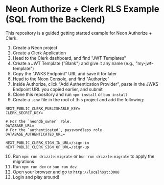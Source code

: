 # Neon Authorize + Clerk RLS Example (SQL from the Backend)

This repository is a guided getting started example for Neon Authorize + Clerk.

1. Create a Neon project
2. Create a Clerk Application
3. Head to the Clerk dashboard, and find "JWT Templates"
4. Create a JWT Template ("Blank") and give it any name (e.g., "my-jwt-template")
5. Copy the "JWKS Endpoint" URL and save it for later
6. Head to the Neon Console, and find "Authorize"
7. Inside Authorize, click "Add Authentication Provider", paste in the JWKS Endpoint URL you copied earlier, and submit
8. Clone this repository and run `npm install` or `bun install`
9. Create a `.env` file in the root of this project and add the following:

```
NEXT_PUBLIC_CLERK_PUBLISHABLE_KEY=
CLERK_SECRET_KEY=

# For the `neondb_owner` role.
DATABASE_URL=
# For the `authenticated`, passwordless role.
DATABASE_AUTHENTICATED_URL=

NEXT_PUBLIC_CLERK_SIGN_IN_URL=/sign-in
NEXT_PUBLIC_CLERK_SIGN_UP_URL=/sign-up
```

10. Run `npm run drizzle:migrate` or `bun run drizzle:migrate` to apply the migrations
11. Run `npm run dev` or `bun run dev`
12. Open your browser and go to `http://localhost:3000`
13. Login and play around!
